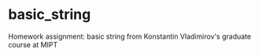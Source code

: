 # basic_string
Homework assignment: basic string from Konstantin Vladimirov's graduate course at MIPT 
